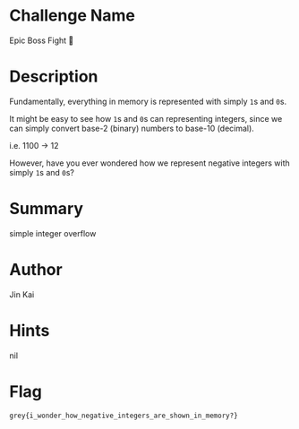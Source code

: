 # Challenge Name

Epic Boss Fight 🍼

# Description

Fundamentally, everything in memory is represented with simply `1`s and `0`s.

It might be easy to see how `1`s and `0`s can representing integers, since we can simply convert base-2 (binary) numbers to base-10 (decimal).

i.e. 1100 -> 12

However, have you ever wondered how we represent negative integers with simply `1`s and `0`s?

# Summary

simple integer overflow

# Author

Jin Kai

# Hints

nil

# Flag

`grey{i_wonder_how_negative_integers_are_shown_in_memory?}`
